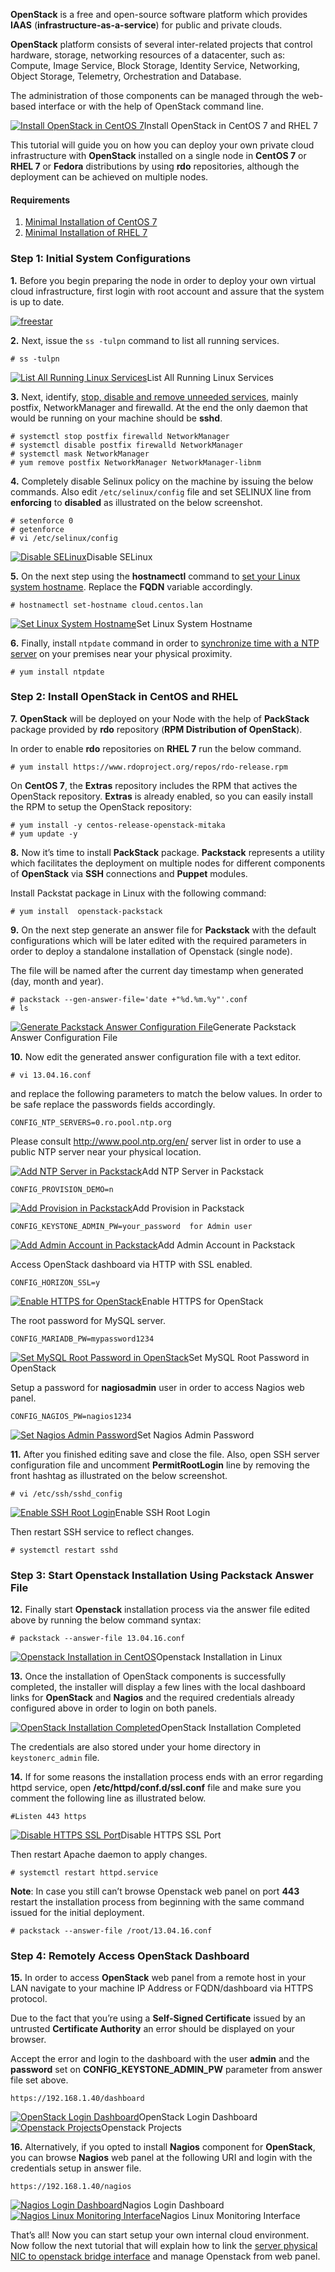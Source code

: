 **OpenStack** is a free and open-source software platform which provides **IAAS** (**infrastructure-as-a-service**) for public and private clouds.

**OpenStack** platform consists of several inter-related projects that control hardware, storage, networking resources of a datacenter, such as: Compute, Image Service, Block Storage, Identity Service, Networking, Object Storage, Telemetry, Orchestration and Database.

The administration of those components can be managed through the web-based interface or with the help of OpenStack command line.

[![Install OpenStack in CentOS 7](https://www.tecmint.com/wp-content/uploads/2016/04/Install-OpenStack-in-CentOS-7.png)](https://www.tecmint.com/wp-content/uploads/2016/04/Install-OpenStack-in-CentOS-7.png)Install OpenStack in CentOS 7 and RHEL 7

This tutorial will guide you on how you can deploy your own private cloud infrastructure with **OpenStack** installed on a single node in **CentOS 7** or **RHEL 7** or **Fedora** distributions by using **rdo** repositories, although the deployment can be achieved on multiple nodes.

#### Requirements

1. [Minimal Installation of CentOS 7](https://www.tecmint.com/centos-7-installation/)
2. [Minimal Installation of RHEL 7](https://www.tecmint.com/redhat-enterprise-linux-7-installation/)

### Step 1: Initial System Configurations

**1.** Before you begin preparing the node in order to deploy your own virtual cloud infrastructure, first login with root account and assure that the system is up to date.

[![freestar](https://a.pub.network/core/imgs/fslogo-green.svg)](https://freestar.com/?utm_medium=ad_container&utm_source=branding&utm_name=tecmint_incontent)

**2.** Next, issue the `ss -tulpn` command to list all running services.

    # ss -tulpn

[![List All Running Linux Services](https://www.tecmint.com/wp-content/uploads/2016/04/List-All-Running-Services.png)](https://www.tecmint.com/wp-content/uploads/2016/04/List-All-Running-Services.png)List All Running Linux Services

**3.** Next, identify, [stop, disable and remove unneeded services](https://www.tecmint.com/remove-unwanted-services-in-centos-7/), mainly postfix, NetworkManager and firewalld. At the end the only daemon that would be running on your machine should be **sshd**.

    # systemctl stop postfix firewalld NetworkManager
    # systemctl disable postfix firewalld NetworkManager
    # systemctl mask NetworkManager
    # yum remove postfix NetworkManager NetworkManager-libnm

**4.** Completely disable Selinux policy on the machine by issuing the below commands. Also edit `/etc/selinux/config` file and set SELINUX line from **enforcing** to **disabled** as illustrated on the below screenshot.

    # setenforce 0
    # getenforce
    # vi /etc/selinux/config

[![Disable SELinux](https://www.tecmint.com/wp-content/uploads/2016/04/Disable-SELinux.png)](https://www.tecmint.com/wp-content/uploads/2016/04/Disable-SELinux.png)Disable SELinux

**5.** On the next step using the **hostnamectl** command to [set your Linux system hostname](https://www.tecmint.com/set-hostname-permanently-in-linux/). Replace the **FQDN** variable accordingly.

    # hostnamectl set-hostname cloud.centos.lan

[![Set Linux System Hostname](https://www.tecmint.com/wp-content/uploads/2016/04/Set-Linux-System-Hostname.png)](https://www.tecmint.com/wp-content/uploads/2016/04/Set-Linux-System-Hostname.png)Set Linux System Hostname

**6.** Finally, install `ntpdate` command in order to [synchronize time with a NTP server](https://www.tecmint.com/install-ntp-server-in-centos/) on your premises near your physical proximity.

    # yum install ntpdate 

### Step 2: Install OpenStack in CentOS and RHEL

**7.** **OpenStack** will be deployed on your Node with the help of **PackStack** package provided by **rdo** repository (**RPM Distribution of OpenStack**).

In order to enable **rdo** repositories on **RHEL 7** run the below command.

    # yum install https://www.rdoproject.org/repos/rdo-release.rpm 

On **CentOS 7**, the **Extras** repository includes the RPM that actives the OpenStack repository. **Extras** is already enabled, so you can easily install the RPM to setup the OpenStack repository:

    # yum install -y centos-release-openstack-mitaka
    # yum update -y

**8.** Now it’s time to install **PackStack** package. **Packstack** represents a utility which facilitates the deployment on multiple nodes for different components of **OpenStack** via **SSH** connections and **Puppet** modules.

Install Packstat package in Linux with the following command:

    # yum install  openstack-packstack

**9.** On the next step generate an answer file for **Packstack** with the default configurations which will be later edited with the required parameters in order to deploy a standalone installation of Openstack (single node).

The file will be named after the current day timestamp when generated (day, month and year).

    # packstack --gen-answer-file='date +"%d.%m.%y"'.conf
    # ls

[![Generate Packstack Answer Configuration File](https://www.tecmint.com/wp-content/uploads/2016/04/Generate-Packstack-Answer-Configuration-File.png)](https://www.tecmint.com/wp-content/uploads/2016/04/Generate-Packstack-Answer-Configuration-File.png)Generate Packstack Answer Configuration File

**10.** Now edit the generated answer configuration file with a text editor.

    # vi 13.04.16.conf

and replace the following parameters to match the below values. In order to be safe replace the passwords fields accordingly.

    CONFIG_NTP_SERVERS=0.ro.pool.ntp.org

Please consult <http://www.pool.ntp.org/en/> server list in order to use a public NTP server near your physical location.

[![Add NTP Server in Packstack](https://www.tecmint.com/wp-content/uploads/2016/04/Add-NTP-Server-in-Packstack.png)](https://www.tecmint.com/wp-content/uploads/2016/04/Add-NTP-Server-in-Packstack.png)Add NTP Server in Packstack

    CONFIG_PROVISION_DEMO=n

[![Add Provision in Packstack](https://www.tecmint.com/wp-content/uploads/2016/04/Add-Provision-in-Packstack.png)](https://www.tecmint.com/wp-content/uploads/2016/04/Add-Provision-in-Packstack.png)Add Provision in Packstack

    CONFIG_KEYSTONE_ADMIN_PW=your_password  for Admin user

[![Add Admin Account in Packstack](https://www.tecmint.com/wp-content/uploads/2016/04/Add-Admin-Account-in-Packstack.png)](https://www.tecmint.com/wp-content/uploads/2016/04/Add-Admin-Account-in-Packstack.png)Add Admin Account in Packstack

Access OpenStack dashboard via HTTP with SSL enabled.

    CONFIG_HORIZON_SSL=y

[![Enable HTTPS for OpenStack](https://www.tecmint.com/wp-content/uploads/2016/04/Enable-HTTPS-for-OpenStack.png)](https://www.tecmint.com/wp-content/uploads/2016/04/Enable-HTTPS-for-OpenStack.png)Enable HTTPS for OpenStack

The root password for MySQL server.

    CONFIG_MARIADB_PW=mypassword1234

[![Set MySQL Root Password in OpenStack](https://www.tecmint.com/wp-content/uploads/2016/04/Set-MySQL-Root-Password-in-OpenStack.png)](https://www.tecmint.com/wp-content/uploads/2016/04/Set-MySQL-Root-Password-in-OpenStack.png)Set MySQL Root Password in OpenStack

Setup a password for **nagiosadmin** user in order to access Nagios web panel.

    CONFIG_NAGIOS_PW=nagios1234

[![Set Nagios Admin Password](https://www.tecmint.com/wp-content/uploads/2016/04/Set-Nagios-Admin-Password.png)](https://www.tecmint.com/wp-content/uploads/2016/04/Set-Nagios-Admin-Password.png)Set Nagios Admin Password

**11.** After you finished editing save and close the file. Also, open SSH server configuration file and uncomment **PermitRootLogin** line by removing the front hashtag as illustrated on the below screenshot.

    # vi /etc/ssh/sshd_config

[![Enable SSH Root Login](https://www.tecmint.com/wp-content/uploads/2016/04/Enable-SSH-Root-Login.png)](https://www.tecmint.com/wp-content/uploads/2016/04/Enable-SSH-Root-Login.png)Enable SSH Root Login

Then restart SSH service to reflect changes.

    # systemctl restart sshd

### Step 3: Start Openstack Installation Using Packstack Answer File

**12.** Finally start **Openstack** installation process via the answer file edited above by running the below command syntax:

    # packstack --answer-file 13.04.16.conf

[![Openstack Installation in CentOS](https://www.tecmint.com/wp-content/uploads/2016/04/Openstack-Installation-in-CentOS.png)](https://www.tecmint.com/wp-content/uploads/2016/04/Openstack-Installation-in-CentOS.png)Openstack Installation in Linux

**13.** Once the installation of OpenStack components is successfully completed, the installer will display a few lines with the local dashboard links for **OpenStack** and **Nagios** and the required credentials already configured above in order to login on both panels.

[![OpenStack Installation Completed](https://www.tecmint.com/wp-content/uploads/2016/04/OpenStack-Installation-Completed.png)](https://www.tecmint.com/wp-content/uploads/2016/04/OpenStack-Installation-Completed.png)OpenStack Installation Completed

The credentials are also stored under your home directory in `keystonerc_admin` file.

**14.** If for some reasons the installation process ends with an error regarding httpd service, open **/etc/httpd/conf.d/ssl.conf** file and make sure you comment the following line as illustrated below.

    #Listen 443 https

[![Disable HTTPS SSL Port](https://www.tecmint.com/wp-content/uploads/2016/04/Disable-HTTPS-SSL.png)](https://www.tecmint.com/wp-content/uploads/2016/04/Disable-HTTPS-SSL.png)Disable HTTPS SSL Port

Then restart Apache daemon to apply changes.

    # systemctl restart httpd.service

**Note**: In case you still can’t browse Openstack web panel on port **443** restart the installation process from beginning with the same command issued for the initial deployment.

    # packstack --answer-file /root/13.04.16.conf

### Step 4: Remotely Access OpenStack Dashboard

**15.** In order to access **OpenStack** web panel from a remote host in your LAN navigate to your machine IP Address or FQDN/dashboard via HTTPS protocol.

Due to the fact that you’re using a **Self-Signed Certificate** issued by an untrusted **Certificate Authority** an error should be displayed on your browser.

Accept the error and login to the dashboard with the user **admin** and the **password** set on **CONFIG\_KEYSTONE\_ADMIN\_PW** parameter from answer file set above.

    https://192.168.1.40/dashboard 

[![OpenStack Login Dashboard](https://www.tecmint.com/wp-content/uploads/2016/04/OpenStack-Login-Dashboard.png)](https://www.tecmint.com/wp-content/uploads/2016/04/OpenStack-Login-Dashboard.png)OpenStack Login Dashboard[![Openstack Projects](https://www.tecmint.com/wp-content/uploads/2016/04/Openstack-Projects.png)](https://www.tecmint.com/wp-content/uploads/2016/04/Openstack-Projects.png)Openstack Projects

**16.** Alternatively, if you opted to install **Nagios** component for **OpenStack**, you can browse **Nagios** web panel at the following URI and login with the credentials setup in answer file.

    https://192.168.1.40/nagios 

[![Nagios Login Dashboard](https://www.tecmint.com/wp-content/uploads/2016/04/Nagios-Login-Dashboard.png)](https://www.tecmint.com/wp-content/uploads/2016/04/Nagios-Login-Dashboard.png)Nagios Login Dashboard[![Nagios Linux Monitoring Interface](https://www.tecmint.com/wp-content/uploads/2016/04/Nagios-Linux-Monitoring.png)](https://www.tecmint.com/wp-content/uploads/2016/04/Nagios-Linux-Monitoring.png)Nagios Linux Monitoring Interface

That’s all! Now you can start setup your own internal cloud environment. Now follow the next tutorial that will explain how to link the [server physical NIC to openstack bridge interface](https://www.tecmint.com/openstack-networking-guide/) and manage Openstack from web panel.